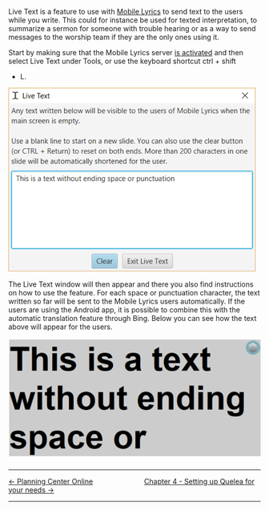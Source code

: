 Live Text is a feature to use with [Mobile
Lyrics](Mobile_Lyrics.md "Mobile Lyrics") to send text to the users while you
write. This could for instance be used for texted interpretation, to
summarize a sermon for someone with trouble hearing or as a way to send
messages to the worship team if they are the only ones using it.

Start by making sure that the Mobile Lyrics server [is
activated](Mobile_Lyrics.md#activating-mobile-lyrics "Mobile Lyrics") and then
select Live Text under Tools, or use the keyboard shortcut ctrl + shift
+ L.

![](Live_text_input.png)

The Live Text window will then appear and there you also find
instructions on how to use the feature. For each space or punctuation
character, the text written so far will be sent to the Mobile Lyrics
users automatically. If the users are using the Android app, it is
possible to combine this with the automatic translation feature through
Bing. Below you can see how the text above will appear for the users.

![](Live_text_output.png)

-----



[← Planning Center Online](Planning_Center_Online.md "Planning Center Online")
&nbsp;&nbsp;&nbsp;&nbsp;&nbsp;&nbsp;&nbsp;&nbsp;&nbsp;&nbsp;&nbsp;&nbsp;&nbsp;&nbsp;&nbsp;&nbsp;&nbsp;&nbsp;&nbsp;&nbsp;&nbsp;&nbsp;&nbsp;&nbsp; [Chapter 4 - Setting up Quelea for your needs →](Setting_up_Quelea_for_your_needs.md "Setting up Quelea for your needs")

---
